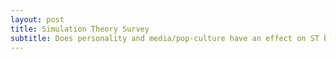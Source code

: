 ```yaml
---
layout: post
title: Simulation Theory Survey
subtitle: Does personality and media/pop-culture have an effect on ST believers
---
```

